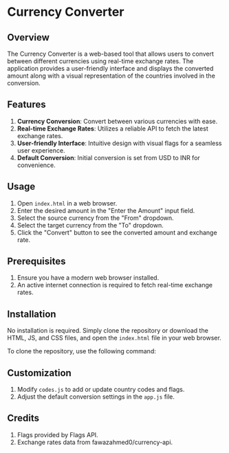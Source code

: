 # Currency Converter

## Overview
The Currency Converter is a web-based tool that allows users to convert between different currencies using real-time exchange rates. The application provides a user-friendly interface and displays the converted amount along with a visual representation of the countries involved in the conversion.

## Features
1. **Currency Conversion**: Convert between various currencies with ease.
2. **Real-time Exchange Rates**: Utilizes a reliable API to fetch the latest exchange rates.
3. **User-friendly Interface**: Intuitive design with visual flags for a seamless user experience.
4. **Default Conversion**: Initial conversion is set from USD to INR for convenience.

## Usage
1. Open `index.html` in a web browser.
2. Enter the desired amount in the "Enter the Amount" input field.
3. Select the source currency from the "From" dropdown.
4. Select the target currency from the "To" dropdown.
5. Click the "Convert" button to see the converted amount and exchange rate.

## Prerequisites
1. Ensure you have a modern web browser installed.
2. An active internet connection is required to fetch real-time exchange rates.

## Installation
No installation is required. Simply clone the repository or download the HTML, JS, and CSS files, and open the `index.html` file in your web browser.

To clone the repository, use the following command:

## Customization
1. Modify `codes.js` to add or update country codes and flags.
2. Adjust the default conversion settings in the `app.js` file.

## Credits
1. Flags provided by Flags API.
2. Exchange rates data from fawazahmed0/currency-api.
